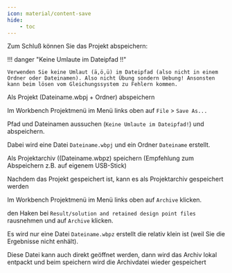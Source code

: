 ```yaml
---
icon: material/content-save
hide:
    - toc
---
```


Zum Schluß können Sie das Projekt abspeichern:

!!! danger "Keine Umlaute im Dateipfad !!"

    Verwenden Sie keine Umlaut (ä,ö,ü) im Dateipfad (also nicht in einem Ordner oder Dateinamen). Also nicht Übung sondern Uebung! Ansonsten kann beim lösen vom Gleichungssystem zu Fehlern kommen.

<div class="steps" markdown="1">

  <div class="step">
    <p class="step-title" role="heading" aria-level="2">Als Projekt (Dateiname.wbpj + Ordner) abspeichern</p>
    <p>Im Workbench Projektmenü im Menü links oben auf <code>File</code> > <code>Save As...</code></p> 
    <p>Pfad und Dateinamen aussuchen (<code>Keine Umlaute im Dateipfad!</code>) und abspeichern.</p>
    <p>Dabei wird eine Datei <code>Dateiname.wbpj</code> und ein Ordner <code>Dateiname</code> erstellt.</p>
  </div>
  <div class="step">
    <p class="step-title" role="heading" aria-level="2">Als Projektarchiv ((Dateiname.wbpz) speichern (Empfehlung zum Abspeichern z.B. auf eigenem USB-Stick)</p>
    <p>Nachdem das Projekt gespeichert ist, kann es als Projektarchiv gespeichert werden</p>
    <p>Im Workbench Projektmenü im Menü links oben auf <code>Archive</code> klicken. 
    <p>den Haken bei <code>Result/solution and retained design point files</code> rausnehmen und auf <code>Archive</code> klicken.
    <p>Es wird nur eine Datei <code>Dateiname.wbpz</code> erstellt die relativ klein ist (weil Sie die Ergebnisse nicht enhält). </p>
    <p>Diese Datei kann auch direkt geöffnet werden, dann wird das Archiv lokal entpackt und beim speichern wird die Archivdatei wieder gespeichert</p>
  </div>


</div>
